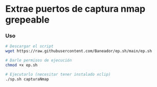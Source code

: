 # Extrae puertos de captura nmap grepeable

### Uso 
```sh
# Descargar el script
wget https://raw.githubusercontent.com/Baneador/ep.sh/main/ep.sh

# Darle permisos de ejecución
chmod +x ep.sh

# Ejecutarlo (necesitar tener instalado xclip)
./sp.sh capturaNmap
```
